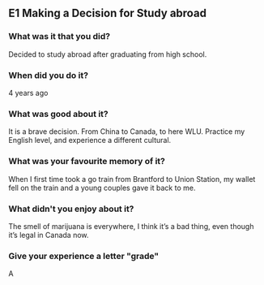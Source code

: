 ## E1 Making a Decision for Study abroad

### What was it that you did? 

Decided to study abroad after graduating from high school.

### When did you do it?

4 years ago

### What was good about it? 

It is a brave decision. From China to Canada, to here WLU. Practice my English level, and experience a different cultural.

### What was your favourite memory of it? 

When I first time took a go train from Brantford to Union Station, my wallet fell on the train and a young couples gave it back to me. 

### What didn't you enjoy about it? 

The smell of marijuana is everywhere, I think it’s a bad thing, even though it’s legal in Canada now.

### Give your experience a letter "grade" 

A
